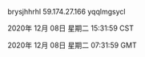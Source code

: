 brysjhhrhl 59.174.27.166 yqqlmgsycl

2020年 12月 08日 星期二 15:31:59 CST

2020年 12月 08日 星期二 07:31:59 GMT
